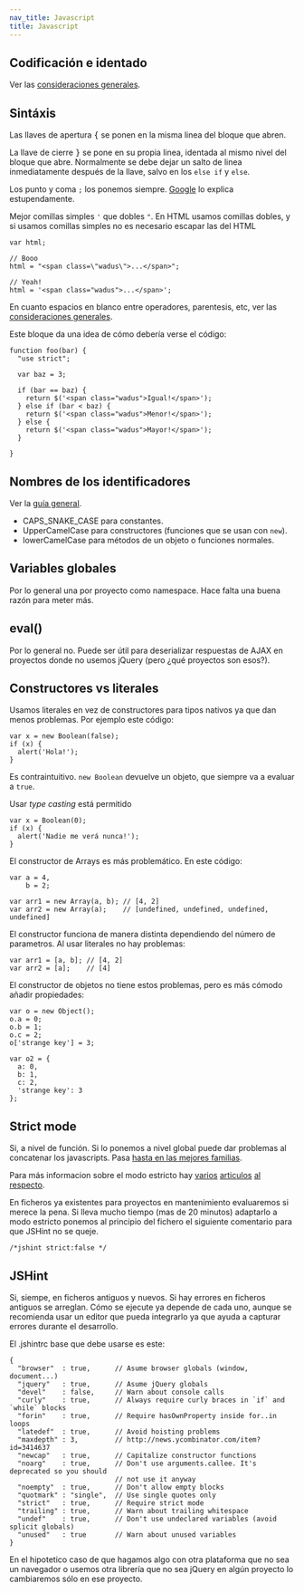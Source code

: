 ```yaml
---
nav_title: Javascript
title: Javascript
---
```


## Codificación e identado

Ver las [consideraciones generales](/guides/general.html).

## Sintáxis

Las llaves de apertura <kbd>{</kbd> se ponen en la misma linea del bloque que abren.

La llave de cierre <kbd>}</kbd> se pone en su propia linea, identada al mismo nivel del bloque que abre. Normalmente se debe dejar un salto de linea inmediatamente después de la llave, salvo en los `else if` y `else`.

Los punto y coma `;` los ponemos siempre. [Google][Google_ASI] lo explica estupendamente.

Mejor comillas simples `'` que dobles `"`. En HTML usamos comillas dobles, y si usamos comillas simples no es necesario escapar las del HTML

    var html;

    // Booo
    html = "<span class=\"wadus\">...</span>";

    // Yeah!
    html = '<span class="wadus">...</span>';

En cuanto espacios en blanco entre operadores, parentesis, etc, ver las [consideraciones
generales][general_whitespace].

Este bloque da una idea de cómo debería verse el código:

    function foo(bar) {
      "use strict";

      var baz = 3;

      if (bar == baz) {
        return $('<span class="wadus">Igual!</span>');
      } else if (bar < baz) {
        return $('<span class="wadus">Menor!</span>');
      } else {
        return $('<span class="wadus">Mayor!</span>');
      }

    }

## Nombres de los identificadores

Ver la [guía general](/guides/general.html#nombres_de_identificadores).

- CAPS_SNAKE_CASE para constantes.
- UpperCamelCase para constructores (funciones que se usan con `new`).
- lowerCamelCase para métodos de un objeto o funciones normales.

## Variables globales

Por lo general una por proyecto como namespace. Hace falta una buena razón para meter más.

## eval()

Por lo general no. Puede ser útil para deserializar respuestas de AJAX en proyectos donde no usemos
jQuery (pero ¿qué proyectos son esos?).

## Constructores vs literales

Usamos literales en vez de constructores para tipos nativos ya que dan menos problemas. Por ejemplo
este código:

    var x = new Boolean(false);
    if (x) {
      alert('Hola!');
    }

Es contraintuitivo. `new Boolean` devuelve un objeto, que siempre va a evaluar a `true`.

Usar _type casting_ está permitido

    var x = Boolean(0);
    if (x) {
      alert('Nadie me verá nunca!');
    }

El constructor de Arrays es más problemático. En este código:

    var a = 4,
        b = 2;

    var arr1 = new Array(a, b); // [4, 2]
    var arr2 = new Array(a);    // [undefined, undefined, undefined, undefined]

El constructor funciona de manera distinta dependiendo del número de parametros. Al usar literales
no hay problemas:

    var arr1 = [a, b]; // [4, 2]
    var arr2 = [a];    // [4]

El constructor de objetos no tiene estos problemas, pero es más cómodo añadir propiedades:

    var o = new Object();
    o.a = 0;
    o.b = 1;
    o.c = 2;
    o['strange key'] = 3;

    var o2 = {
      a: 0,
      b: 1,
      c: 2,
      'strange key': 3
    };

<!--
## Documentación y comentarios

¿JSDoc[1] o Docco/Rocco[2]?

[1]:
[2]: http://jashkenas.github.com/docco/
-->

## Strict mode

Si, a nivel de función. Si lo ponemos a nivel global puede dar problemas al concatenar los
javascripts. Pasa [hasta en las mejores familias][amazon_strict_mode].

Para más informacion sobre el modo estricto hay [varios][mdn_strict] [articulos][jresig_strict]
[al respecto][zakas_strict].

En ficheros ya existentes para proyectos en mantenimiento evaluaremos si merece la pena. Si lleva
mucho tiempo (mas de 20 minutos) adaptarlo a modo estricto ponemos al principio del fichero el
siguiente comentario para que JSHint no se queje.

    /*jshint strict:false */

## JSHint

Si, siempe, en ficheros antiguos y nuevos. Si hay errores en ficheros antiguos se arreglan. Cómo se
ejecute ya depende de cada uno, aunque se recomienda usar un editor que pueda integrarlo ya que
ayuda a capturar errores durante el desarrollo.

El .jshintrc base que debe usarse es este:

    {
      "browser"  : true,      // Asume browser globals (window, document...)
      "jquery"   : true,      // Asume jQuery globals
      "devel"    : false,     // Warn about console calls
      "curly"    : true,      // Always require curly braces in `if` and `while` blocks
      "forin"    : true,      // Require hasOwnProperty inside for..in loops
      "latedef"  : true,      // Avoid hoisting problems
      "maxdepth" : 3,         // http://news.ycombinator.com/item?id=3414637
      "newcap"   : true,      // Capitalize constructor functions
      "noarg"    : true,      // Don't use arguments.callee. It's deprecated so you should
                              // not use it anyway
      "noempty"  : true,      // Don't allow empty blocks
      "quotmark" : "single",  // Use single quotes only
      "strict"   : true,      // Require strict mode
      "trailing" : true,      // Warn about trailing whitespace
      "undef"    : true,      // Don't use undeclared variables (avoid splicit globals)
      "unused"   : true       // Warn about unused variables
    }

En el hipotetico caso de que hagamos algo con otra plataforma que no sea un navegador o usemos otra
librería que no sea jQuery en algún proyecto lo cambiaremos sólo en ese proyecto.



[google_asi]: http://google-styleguide.googlecode.com/svn/trunk/javascriptguide.xml?showone=Semicolons#Semicolons
[general_whitespace]: /guides/general.html#espacios_en_blanco
[amazon_strict_mode]: https://bugzilla.mozilla.org/show_bug.cgi?id=579119
[mdn_strict]: https://developer.mozilla.org/en-US/docs/JavaScript/Reference/Functions_and_function_scope/Strict_mode
[jresig_strict]: http://ejohn.org/blog/ecmascript-5-strict-mode-json-and-more/
[zakas_strict]: http://www.nczonline.net/blog/2012/03/13/its-time-to-start-using-javascript-strict-mode/
